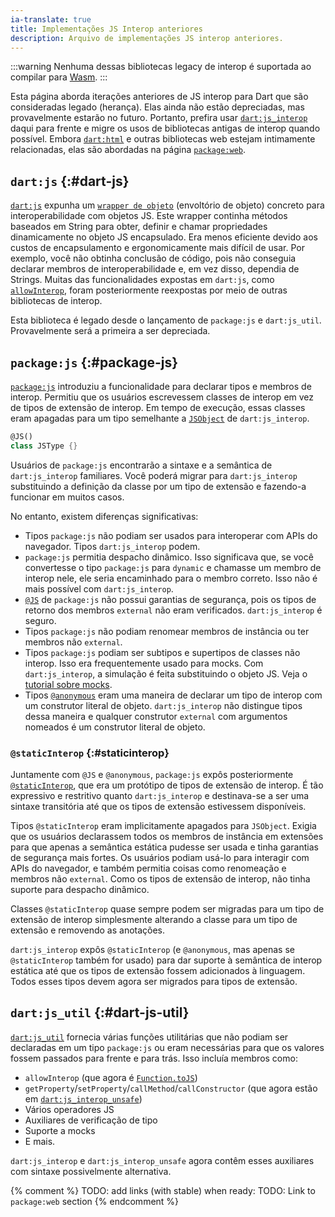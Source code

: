 ```yaml
---
ia-translate: true
title: Implementações JS Interop anteriores
description: Arquivo de implementações JS interop anteriores.
---
```


:::warning
Nenhuma dessas bibliotecas legacy de interop é suportada ao compilar para [Wasm][].
:::

Esta página aborda iterações anteriores de JS interop para Dart que são consideradas legado (herança). Elas ainda não estão depreciadas, mas provavelmente estarão no futuro. Portanto, prefira usar [`dart:js_interop`] daqui para frente e migre os usos de bibliotecas antigas de interop quando possível. Embora [`dart:html`] e outras bibliotecas web estejam intimamente relacionadas, elas são abordadas na página [`package:web`].

## `dart:js` {:#dart-js}

[`dart:js`] expunha um [`wrapper de objeto`] (envoltório de objeto) concreto para interoperabilidade com objetos JS. Este wrapper continha métodos baseados em String para obter, definir e chamar propriedades dinamicamente no objeto JS encapsulado. Era menos eficiente devido aos custos de encapsulamento e ergonomicamente mais difícil de usar. Por exemplo, você não obtinha conclusão de código, pois não conseguia declarar membros de interoperabilidade e, em vez disso, dependia de Strings. Muitas das funcionalidades expostas em `dart:js`, como [`allowInterop`], foram posteriormente reexpostas por meio de outras bibliotecas de interop.

Esta biblioteca é legado desde o lançamento de `package:js` e `dart:js_util`. Provavelmente será a primeira a ser depreciada.

## `package:js` {:#package-js}

[`package:js`] introduziu a funcionalidade para declarar tipos e membros de interop. Permitiu que os usuários escrevessem classes de interop em vez de tipos de extensão de interop. Em tempo de execução, essas classes eram apagadas para um tipo semelhante a [`JSObject`] de `dart:js_interop`.

```dart
@JS()
class JSType {}
```

Usuários de `package:js` encontrarão a sintaxe e a semântica de `dart:js_interop` familiares. Você poderá migrar para `dart:js_interop` substituindo a definição da classe por um tipo de extensão e fazendo-a funcionar em muitos casos.

No entanto, existem diferenças significativas:

- Tipos `package:js` não podiam ser usados para interoperar com APIs do navegador. Tipos `dart:js_interop` podem.
- `package:js` permitia despacho dinâmico. Isso significava que, se você convertesse o tipo `package:js` para `dynamic` e chamasse um membro de interop nele, ele seria encaminhado para o membro correto. Isso não é mais possível com `dart:js_interop`.
- [`@JS`] de `package:js` não possui garantias de segurança, pois os tipos de retorno dos membros `external` não eram verificados. `dart:js_interop` é seguro.
- Tipos `package:js` não podiam renomear membros de instância ou ter membros não `external`.
- Tipos `package:js` podiam ser subtipos e supertipos de classes não interop. Isso era frequentemente usado para mocks. Com `dart:js_interop`, a simulação é feita substituindo o objeto JS. Veja o [tutorial sobre mocks].
- Tipos [`@anonymous`] eram uma maneira de declarar um tipo de interop com um construtor literal de objeto. `dart:js_interop` não distingue tipos dessa maneira e qualquer construtor `external` com argumentos nomeados é um construtor literal de objeto.

### `@staticInterop` {:#staticinterop}

Juntamente com `@JS` e `@anonymous`, `package:js` expôs posteriormente [`@staticInterop`], que era um protótipo de tipos de extensão de interop. É tão expressivo e restritivo quanto `dart:js_interop` e destinava-se a ser uma sintaxe transitória até que os tipos de extensão estivessem disponíveis.

Tipos `@staticInterop` eram implicitamente apagados para `JSObject`. Exigia que os usuários declarassem todos os membros de instância em extensões para que apenas a semântica estática pudesse ser usada e tinha garantias de segurança mais fortes. Os usuários podiam usá-lo para interagir com APIs do navegador, e também permitia coisas como renomeação e membros não `external`. Como os tipos de extensão de interop, não tinha suporte para despacho dinâmico.

Classes `@staticInterop` quase sempre podem ser migradas para um tipo de extensão de interop simplesmente alterando a classe para um tipo de extensão e removendo as anotações.

`dart:js_interop` expôs `@staticInterop` (e `@anonymous`, mas apenas se `@staticInterop` também for usado) para dar suporte à semântica de interop estática até que os tipos de extensão fossem adicionados à linguagem. Todos esses tipos devem agora ser migrados para tipos de extensão.

## `dart:js_util` {:#dart-js-util}

[`dart:js_util`] fornecia várias funções utilitárias que não podiam ser declaradas em um tipo `package:js` ou eram necessárias para que os valores fossem passados para frente e para trás. Isso incluía membros como:

- `allowInterop` (que agora é [`Function.toJS`])
- `getProperty`/`setProperty`/`callMethod`/`callConstructor` (que agora estão em [`dart:js_interop_unsafe`])
- Vários operadores JS
- Auxiliares de verificação de tipo
- Suporte a mocks
- E mais.

`dart:js_interop` e `dart:js_interop_unsafe` agora contêm esses auxiliares com sintaxe possivelmente alternativa.

{% comment %}
TODO: add links (with stable) when ready:
TODO: Link to `package:web` section
{% endcomment %}

[`dart:js_interop`]: {{site.dart-api}}/dart-js_interop/dart-js_interop-library.html
[`dart:html`]: {{site.dart-api}}/dart-html/dart-html-library.html
[`package:web`]: /interop/js-interop/package-web
[`dart:js`]: {{site.dart-api}}/dart-js/dart-js-library.html
[`wrapper de objeto`]: {{site.dart-api}}/dart-js/JsObject-class.html
[`allowInterop`]: {{site.dart-api}}/dart-js_util/allowInterop.html
[`package:js`]: {{site.pub-pkg}}/js
[`JSObject`]: {{site.dart-api}}/dart-js_interop/JSObject-extension-type.html
[`@JS`]: {{site.repo.dart.sdk}}/blob/main/sdk/lib/js/_js_annotations.dart#L11
[tutorial sobre mocks]: /interop/js-interop/mock
[`@anonymous`]: {{site.repo.dart.sdk}}/blob/main/sdk/lib/js/_js_annotations.dart#L40
[`@staticInterop`]: {{site.repo.dart.sdk}}/blob/main/sdk/lib/js/_js_annotations.dart#L48
[`dart:js_util`]: {{site.dart-api}}/dart-js_util/dart-js_util-library.html
[`Function.toJS`]: {{site.dart-api}}/dart-js_interop/FunctionToJSExportedDartFunction/toJS.html
[`dart:js_interop_unsafe`]: {{site.dart-api}}/dart-js_interop_unsafe/dart-js_interop_unsafe-library.html
[Wasm]: /web/wasm

